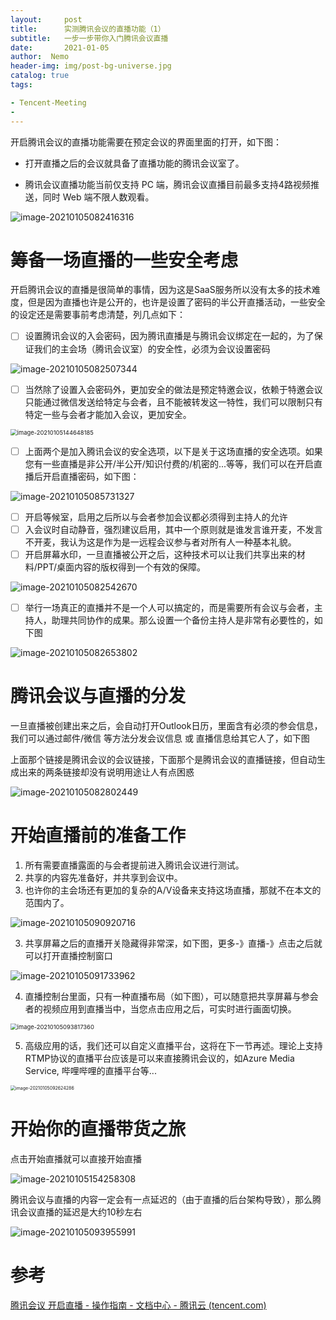 ```yaml
---
layout:     post
title:      实测腾讯会议的直播功能（1）
subtitle: 	一步一步带你入门腾讯会议直播
date:       2021-01-05
author:  Nemo
header-img: img/post-bg-universe.jpg
catalog: true
tags:

- Tencent-Meeting
- 
---
```


开启腾讯会议的直播功能需要在预定会议的界面里面的打开，如下图：

- 打开直播之后的会议就具备了直播功能的腾讯会议室了。

- 腾讯会议直播功能当前仅支持 PC 端，腾讯会议直播目前最多支持4路视频推送，同时 Web 端不限人数观看。

  

![image-20210105082416316](https://cdn.jsdelivr.net/gh/kristofftan/kristofftan.github.io/img/image-20210105082416316.png)

# 筹备一场直播的一些安全考虑

开启腾讯会议的直播是很简单的事情，因为这是SaaS服务所以没有太多的技术难度，但是因为直播也许是公开的，也许是设置了密码的半公开直播活动，一些安全的设定还是需要事前考虑清楚，列几点如下：

- [ ] 设置腾讯会议的入会密码，因为腾讯直播是与腾讯会议绑定在一起的，为了保证我们的主会场（腾讯会议室）的安全性，必须为会议设置密码

![image-20210105082507344](https://cdn.jsdelivr.net/gh/kristofftan/kristofftan.github.io/img/image-20210105082507344.png)

- [ ] 当然除了设置入会密码外，更加安全的做法是预定特邀会议，依赖于特邀会议只能通过微信发送给特定与会者，且不能被转发这一特性，我们可以限制只有特定一些与会者才能加入会议，更加安全。

<img src="https://cdn.jsdelivr.net/gh/kristofftan/kristofftan.github.io/img/image-20210105144648185.png" alt="image-20210105144648185" style="zoom:67%;" />

- [ ] 上面两个是加入腾讯会议的安全选项，以下是关于这场直播的安全选项。如果您有一些直播是非公开/半公开/知识付费的/机密的...等等，我们可以在开启直播后开启直播密码，如下图：

![image-20210105085731327](https://cdn.jsdelivr.net/gh/kristofftan/kristofftan.github.io/img/image-20210105085731327.png)

- [ ] 开启等候室，启用之后所以与会者参加会议都必须得到主持人的允许
- [ ] 入会议时自动静音，强烈建议启用，其中一个原则就是谁发言谁开麦，不发言不开麦，我认为这是作为是一远程会议参与者对所有人一种基本礼貌。
- [ ] 开启屏幕水印，一旦直播被公开之后，这种技术可以让我们共享出来的材料/PPT/桌面内容的版权得到一个有效的保障。

![image-20210105082542670](https://cdn.jsdelivr.net/gh/kristofftan/kristofftan.github.io/img/image-20210105082542670.png)

- [ ] 举行一场真正的直播并不是一个人可以搞定的，而是需要所有会议与会者，主持人，助理共同协作的成果。那么设置一个备份主持人是非常有必要性的，如下图


![image-20210105082653802](https://cdn.jsdelivr.net/gh/kristofftan/kristofftan.github.io/img/image-20210105082653802.png)

# 腾讯会议与直播的分发

一旦直播被创建出来之后，会自动打开Outlook日历，里面含有必须的参会信息，我们可以通过邮件/微信 等方法分发会议信息 或 直播信息给其它人了，如下图

上面那个链接是腾讯会议的会议链接，下面那个是腾讯会议的直播链接，但自动生成出来的两条链接却没有说明用途让人有点困惑

![image-20210105082802449](https://cdn.jsdelivr.net/gh/kristofftan/kristofftan.github.io/img/image-20210105082802449.png)

# 开始直播前的准备工作

1. 所有需要直播露面的与会者提前进入腾讯会议进行测试。
2. 共享的内容先准备好，并共享到会议中。
3. 也许你的主会场还有更加的复杂的A/V设备来支持这场直播，那就不在本文的范围内了。

![image-20210105090920716](https://cdn.jsdelivr.net/gh/kristofftan/kristofftan.github.io/img/image-20210105090920716.png)

3. 共享屏幕之后的直播开关隐藏得非常深，如下图，更多-》直播-》点击之后就可以打开直播控制窗口

![image-20210105091733962](https://cdn.jsdelivr.net/gh/kristofftan/kristofftan.github.io/img/image-20210105091733962.png)

4. 直播控制台里面，只有一种直播布局（如下图），可以随意把共享屏幕与参会者的视频应用到直播当中，当您点击应用之后，可实时进行画面切换。

<img src="https://cdn.jsdelivr.net/gh/kristofftan/kristofftan.github.io/img/image-20210105093817360.png" alt="image-20210105093817360" style="zoom:67%;" />

5. 高级应用的话，我们还可以自定义直播平台，这将在下一节再述。理论上支持RTMP协议的直播平台应该是可以来直接腾讯会议的，如Azure Media Service, 哔哩哔哩的直播平台等... 

<img src="https://cdn.jsdelivr.net/gh/kristofftan/kristofftan.github.io/img/image-20210105092624286.png" alt="image-20210105092624286" style="zoom:50%;" />

# 开始你的直播带货之旅

点击开始直播就可以直接开始直播

![image-20210105154258308](https://cdn.jsdelivr.net/gh/kristofftan/kristofftan.github.io/img/image-20210105154258308.png)

腾讯会议与直播的内容一定会有一点延迟的（由于直播的后台架构导致），那么腾讯会议直播的延迟是大约10秒左右

![image-20210105093955991](https://cdn.jsdelivr.net/gh/kristofftan/kristofftan.github.io/img/image-20210105093955991.png)

# 参考

[腾讯会议 开启直播 - 操作指南 - 文档中心 - 腾讯云 (tencent.com)](https://cloud.tencent.com/document/product/1095/43660)

